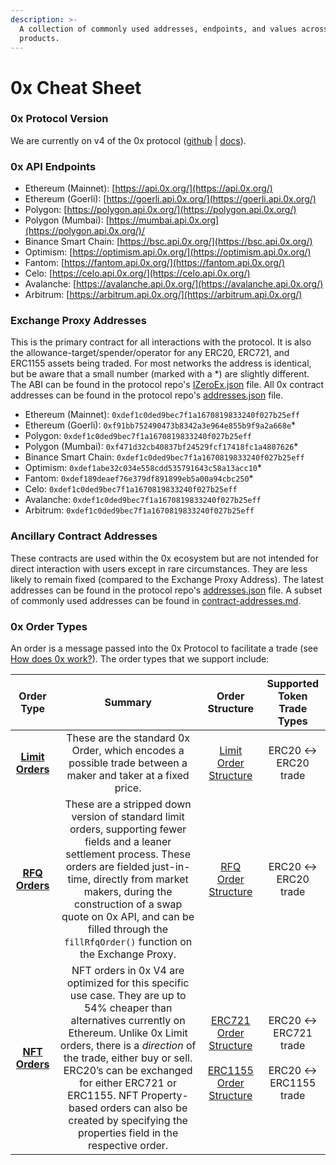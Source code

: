 ```yaml
---
description: >-
  A collection of commonly used addresses, endpoints, and values across 0x
  products.
---
```


# 0x Cheat Sheet

### 0x Protocol Version

We are currently on v4 of the 0x protocol ([github](https://github.com/0xProject/protocol) | [docs](https://github.com/0xProject/protocol/tree/development/docs)).

### 0x API Endpoints

* Ethereum (Mainnet): [https://api.0x.org/](https://api.0x.org/)
* Ethereum (Goerli): [https://goerli.api.0x.org/](https://goerli.api.0x.org/)  &#x20;
* Polygon: [https://polygon.api.0x.org/](https://polygon.api.0x.org/)
* Polygon (Mumbai): [https://mumbai.api.0x.org](https://polygon.api.0x.org/)/
* Binance Smart Chain: [https://bsc.api.0x.org/](https://bsc.api.0x.org/)
* Optimism: [https://optimism.api.0x.org/](https://optimism.api.0x.org/)
* Fantom: [https://fantom.api.0x.org/](https://fantom.api.0x.org/)
* Celo: [https://celo.api.0x.org/](https://celo.api.0x.org/)
* Avalanche: [https://avalanche.api.0x.org/](https://avalanche.api.0x.org/)
* Arbitrum: [https://arbitrum.api.0x.org/](https://arbitrum.api.0x.org/)

### Exchange Proxy Addresses

This is the primary contract for all interactions with the protocol. It is also the allowance-target/spender/operator for any ERC20, ERC721, and ERC1155 assets being traded.  For most networks the address is identical, but be aware that a small number (marked with a \*) are slightly different. The ABI can be found in the protocol repo's [IZeroEx.json](https://github.com/0xProject/protocol/blob/development/packages/contract-artifacts/artifacts/IZeroEx.json) file. All 0x contract addresses can be found in the protocol repo's [addresses.json](https://github.com/0xProject/protocol/blob/a99c9161007b5457d81ffe6d5a853a3d489ce30e/packages/contract-addresses/addresses.json) file.

* Ethereum (Mainnet): `0xdef1c0ded9bec7f1a1670819833240f027b25eff`
* Ethereum (Goerli): `0xf91bb752490473b8342a3e964e855b9f9a2a668e`\*
* Polygon: `0xdef1c0ded9bec7f1a1670819833240f027b25eff`
* Polygon (Mumbai): `0xf471d32cb40837bf24529fcf17418fc1a4807626`\*
* Binance Smart Chain: `0xdef1c0ded9bec7f1a1670819833240f027b25eff`
* Optimism: `0xdef1abe32c034e558cdd535791643c58a13acc10`\*
* Fantom: `0xdef189deaef76e379df891899eb5a00a94cbc250`\*
* Celo: `0xdef1c0ded9bec7f1a1670819833240f027b25eff`
* Avalanche: `0xdef1c0ded9bec7f1a1670819833240f027b25eff`
* Arbitrum: `0xdef1c0ded9bec7f1a1670819833240f027b25eff`

### Ancillary Contract Addresses

These contracts are used within the 0x ecosystem but are not intended for direct interaction with users except in rare circumstances. They are less likely to remain fixed (compared to the Exchange Proxy Address). The latest addresses can be found in the protocol repo's [addresses.json](https://github.com/0xProject/protocol/blob/development/packages/contract-addresses/addresses.json) file. A subset of commonly used addresses can be found in [contract-addresses.md](../developer-resources/contract-addresses.md "mention").

### 0x Order Types

An order is a message passed into the 0x Protocol to facilitate a trade (see [How does 0x work?](introduction-to-0x.md#how-does-0x-work)). The order types that we support include:&#x20;

|                                                   Order Type                                                  |                                                                                                                                                                                       Summary                                                                                                                                                                                       |                                                                                                             Order Structure                                                                                                             |                       Supported Token Trade Types                      |
| :-----------------------------------------------------------------------------------------------------------: | :---------------------------------------------------------------------------------------------------------------------------------------------------------------------------------------------------------------------------------------------------------------------------------------------------------------------------------------------------------------------------------: | :-------------------------------------------------------------------------------------------------------------------------------------------------------------------------------------------------------------------------------------: | :--------------------------------------------------------------------: |
|                   [**Limit Orders**](https://docs.0x.org/limit-orders-advanced-traders/docs)                  |                                                                                                                                     These are the standard 0x Order, which encodes a possible trade between a maker and taker at a fixed price.                                                                                                                                     |                                                                  [Limit Order Structure](https://docs.0x.org/limit-orders-advanced-traders/docs/limit-order-structure)                                                                  |                          ERC20 <-> ERC20 trade                         |
|                     [**RFQ Orders** ](https://docs.0x.org/market-makers/docs/introduction)                    |                              These are a stripped down version of standard limit orders, supporting fewer fields and a leaner settlement process. These orders are fielded just-in-time, directly from market makers, during the construction of a swap quote on 0x API, and can be filled through the `fillRfqOrder()` function on the Exchange Proxy.                             |                                                                                   [RFQ Order Structure](../market-makers/docs/rfq-order-structure.md)                                                                                   |                          ERC20 <-> ERC20 trade                         |
| [**NFT Orders**](https://docs.0x.org/nft-support/docs/introduction#nft-order-formats-and-contract-interfaces) | NFT orders in 0x V4 are optimized for this specific use case. They are up to 54% cheaper than alternatives currently on Ethereum. Unlike 0x Limit orders, there is a _direction_ of the trade, either buy or sell. ERC20’s can be exchanged for either ERC721 or ERC1155. NFT Property-based orders can also be created by specifying the properties field in the respective order. | <p><a href="https://docs.0x.org/protocol/docs/exchange-proxy/features/erc721orders">ERC721 Order Structure</a><br><br><a href="https://docs.0x.org/protocol/docs/exchange-proxy/features/erc1155orders">ERC1155 Order Structure</a></p> | <p>ERC20 &#x3C;-> ERC721 trade<br><br>ERC20 &#x3C;-> ERC1155 trade</p> |


